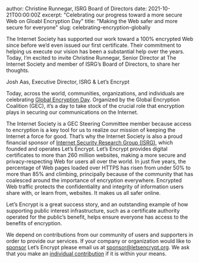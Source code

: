 author: Christine Runnegar, ISRG Board of Directors
date: 2021-10-21T00:00:00Z
excerpt: "Celebrating our progress toward a more secure Web on Gloabl Encryption Day"
title: "Making the Web safer and more secure for everyone"
slug: celebrating-encryption-globally

The Internet Society has supported our work toward a 100% encrypted Web since before we’d even issued our first certificate. Their commitment to helping us execute our vision has been a substantial help over the years. Today, I’m excited to invite Christine Runnegar, Senior Director at The Internet Society and member of ISRG’s Board of Directors, to share her thoughts. 

Josh Aas, Executive Director, ISRG & Let’s Encrypt

Today, across the world, communities, organizations, and individuals are celebrating [Global Encryption Day](https://ged.globalencryption.org/). Organized by the Global Encryption Coalition (GEC), it’s a day to take stock of the crucial role that encryption plays in securing our communications on the Internet.
 
The Internet Society is a GEC Steering Committee member because access to encryption is a key tool for us to realize our mission of keeping the Internet a force for good. That’s why the Internet Society is also a proud financial sponsor of [Internet Security Research Group (ISRG)](https://www.abetterinternet.org/about/), which founded and operates Let’s Encrypt. Let’s Encrypt provides digital certificates to more than 260 million websites, making a more secure and privacy-respecting Web for users all over the world. In just five years, the percentage of Web pages loaded over HTTPS has risen from under 50% to more than 85% and climbing, principally because of the community that has coalesced around the importance of encryption everywhere. Encrypted Web traffic protects the confidentiality and integrity of information users share with, or learn from, websites. It makes us all safer online.
 
Let’s Encrypt is a great success story, and an outstanding example of how supporting public interest infrastructure, such as a certificate authority operated for the public’s benefit, helps ensure everyone has access to the benefits of encryption.

We depend on contributions from our community of users and supporters in order to provide our services. If your company or organization would like to [sponsor](https://letsencrypt.org/become-a-sponsor/) Let’s Encrypt please email us at [sponsor@letsencrypt.org](mailto:sponsor@letsencrypt.org). We ask that you make an [individual contribution](https://letsencrypt.org/donate/) if it is within your means.
